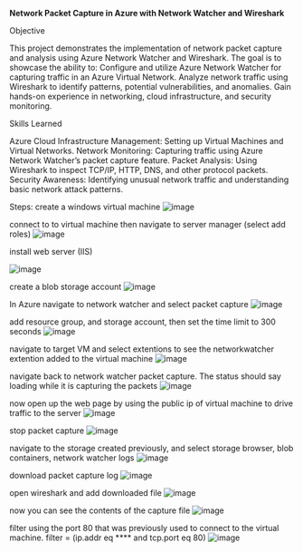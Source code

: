 **Network Packet Capture in Azure with Network Watcher and Wireshark**

Objective

This project demonstrates the implementation of network packet capture and analysis using Azure Network Watcher and Wireshark. The goal is to showcase the ability to:
Configure and utilize Azure Network Watcher for capturing traffic in an Azure Virtual Network.
Analyze network traffic using Wireshark to identify patterns, potential vulnerabilities, and anomalies.
Gain hands-on experience in networking, cloud infrastructure, and security monitoring.

Skills Learned

Azure Cloud Infrastructure Management: Setting up Virtual Machines and Virtual Networks.
Network Monitoring: Capturing traffic using Azure Network Watcher’s packet capture feature.
Packet Analysis: Using Wireshark to inspect TCP/IP, HTTP, DNS, and other protocol packets.
Security Awareness: Identifying unusual network traffic and understanding basic network attack patterns.


Steps:
create a windows virtual machine
![image](https://github.com/user-attachments/assets/43be03d9-07f0-4402-87d2-b05e6e268c9e)

connect to to virtual machine then navigate to server manager (select add roles)
![image](https://github.com/user-attachments/assets/738e534a-6dd5-451a-b6ed-15b4c2d420a8)

install web server (IIS)

![image](https://github.com/user-attachments/assets/4db7dd4e-7203-4c03-b6b2-0b8c34d5eb81)

create a blob storage account
![image](https://github.com/user-attachments/assets/6d1add42-9243-48bb-ac08-7243128c5491)


In Azure navigate to network watcher and select packet capture
![image](https://github.com/user-attachments/assets/f17a39d4-5ec2-4bdf-9aa1-c726afa5d14a)

add resource group, and storage account, then set the time limit to 300 seconds
![image](https://github.com/user-attachments/assets/0687cb06-9428-4361-bbb3-32baf02424da)

navigate to target VM and select extentions to see the networkwatcher extention added to the virtual machine
![image](https://github.com/user-attachments/assets/7fd011fa-6e68-4c91-a246-1c4b0c4b8660)

navigate back to network watcher packet capture. The status should say loading while it is capturing the packets
![image](https://github.com/user-attachments/assets/abbb4678-8f74-4b00-a870-f61a2d874367)

now open up the web page by using the public ip of virtual machine to drive traffic to the server
![image](https://github.com/user-attachments/assets/4354baa8-3135-434f-b84e-d470b6b6052d)

stop packet capture
![image](https://github.com/user-attachments/assets/d1114d41-eac3-42b4-8f6f-176bb7ef3ef2)

navigate to the storage created previously, and select storage browser, blob containers, network watcher logs
![image](https://github.com/user-attachments/assets/eca65832-9bd5-4754-8c07-4f537025617b)

download packet capture log
![image](https://github.com/user-attachments/assets/1a48309b-5653-4434-8c8e-a61b56a961e8)

open wireshark and add downloaded file
![image](https://github.com/user-attachments/assets/0543a81d-4104-4a78-819b-733ee6014b61)

now you can see the contents of the capture file
![image](https://github.com/user-attachments/assets/260bebea-7ff2-4074-80f9-94b1959600dd)

filter using the port 80 that was previously used to connect to the virtual machine. filter = (ip.addr eq **** and tcp.port eq 80)
![image](https://github.com/user-attachments/assets/07380a3b-0d28-4d42-9966-d00229377d61)




















